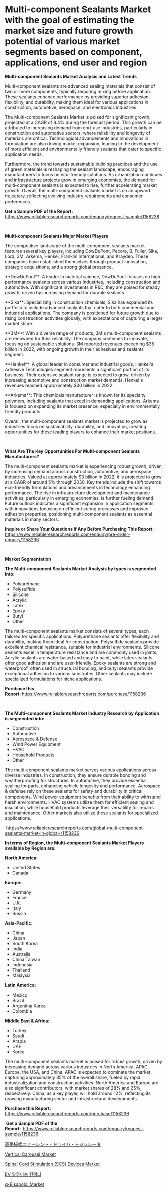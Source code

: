 <p><h1>Multi-component Sealants Market with the goal of estimating the market size and future growth potential of various market segments based on component, applications, end user and region</h1></p><p><strong>Multi-component Sealants Market Analysis and Latest Trends</strong></p>
<p><p>Multi-component sealants are advanced sealing materials that consist of two or more components, typically requiring mixing before application. These sealants enhance performance by providing superior adhesion, flexibility, and durability, making them ideal for various applications in construction, automotive, aerospace, and electronics industries. </p><p>The Multi-component Sealants Market is poised for significant growth, projected at a CAGR of 8.4% during the forecast period. This growth can be attributed to increasing demand from end-use industries, particularly in construction and automotive sectors, where reliability and longevity of materials are critical. Technological advancements and innovations in formulation are also driving market expansion, leading to the development of more efficient and environmentally friendly sealants that cater to specific application needs.</p><p>Furthermore, the trend towards sustainable building practices and the use of green materials is reshaping the sealant landscape, encouraging manufacturers to focus on eco-friendly solutions. As urbanization continues and infrastructure projects grow in emerging economies, the demand for multi-component sealants is expected to rise, further accelerating market growth. Overall, the multi-component sealants market is on an upward trajectory, reflecting evolving industry requirements and consumer preferences.</p></p>
<p><strong>Get a Sample PDF of the Report:&nbsp;</strong> <a href="https://www.reliableresearchreports.com/enquiry/request-sample/1158236">https://www.reliableresearchreports.com/enquiry/request-sample/1158236</a></p>
<p>&nbsp;</p>
<p><strong>Multi-component Sealants Major Market Players</strong></p>
<p><p>The competitive landscape of the multi-component sealants market features several key players, including DowDuPont, Pecora, B. Fuller, Sika, Lord, 3M, Arkema, Henkel, Franklin International, and Krayden. These companies have established themselves through product innovation, strategic acquisitions, and a strong global presence.</p><p>**DowDuPont**: A leader in material science, DowDuPont focuses on high-performance sealants across various industries, including construction and automotive. With significant investments in R&D, they are poised for steady growth, driven by increasing demand for durable sealants.</p><p>**Sika**: Specializing in construction chemicals, Sika has expanded its portfolio to include advanced sealants that cater to both commercial and industrial applications. The company is positioned for future growth due to rising construction activities globally, with expectations of capturing a larger market share.</p><p>**3M**: With a diverse range of products, 3M's multi-component sealants are renowned for their reliability. The company continues to innovate, focusing on sustainable solutions. 3M reported revenues exceeding $35 billion in 2022, with ongoing growth in their adhesives and sealants segment.</p><p>**Henkel**: A global leader in consumer and industrial goods, Henkel's Adhesive Technologies segment represents a significant portion of its business. Their extensive sealant range is expected to grow, driven by increasing automotive and construction market demands. Henkel's revenues reached approximately $30 billion in 2022.</p><p>**Arkema**: This chemicals manufacturer is known for its specialty polymers, including sealants that excel in demanding applications. Arkema is focused on expanding its market presence, especially in environmentally friendly products.</p><p>Overall, the multi-component sealants market is projected to grow as industries focus on sustainability, durability, and innovation, creating opportunities for these leading players to enhance their market positions.</p></p>
<p>&nbsp;</p>
<p><strong>What Are The Key Opportunities For Multi-component Sealants Manufacturers?</strong></p>
<p><p>The multi-component sealants market is experiencing robust growth, driven by increasing demand across construction, automotive, and aerospace industries. Valued at approximately $3 billion in 2022, it is projected to grow at a CAGR of around 5% through 2030. Key trends include the shift towards eco-friendly formulations and advancements in technology enhancing performance. The rise in infrastructure development and maintenance activities, particularly in emerging economies, is further fueling demand. Future outlook indicates a significant expansion in application segments, with innovations focusing on efficient curing processes and improved adhesion properties, positioning multi-component sealants as essential materials in many sectors.</p></p>
<p><strong>Inquire or Share Your Questions If Any Before Purchasing This Report:</strong> <a href="https://www.reliableresearchreports.com/enquiry/pre-order-enquiry/1158236">https://www.reliableresearchreports.com/enquiry/pre-order-enquiry/1158236</a></p>
<p>&nbsp;</p>
<p><strong>Market Segmentation</strong></p>
<p><strong>The Multi-component Sealants Market Analysis by types is segmented into:</strong></p>
<p><ul><li>Polyurethane</li><li>Polysulfide</li><li>Silicone</li><li>Acrylic</li><li>Latex</li><li>Epoxy</li><li>Butyl</li><li>Other</li></ul></p>
<p><p>The multi-component sealants market consists of several types, each tailored for specific applications. Polyurethane sealants offer flexibility and durability, making them ideal for construction. Polysulfide sealants provide excellent chemical resistance, suitable for industrial environments. Silicone sealants excel in temperature resistance and are commonly used in joints. Acrylic sealants are water-based and easy to paint, while latex sealants offer good adhesion and are user-friendly. Epoxy sealants are strong and waterproof, often used in structural bonding, and butyl sealants provide exceptional adhesion to various substrates. Other sealants may include specialized formulations for niche applications.</p></p>
<p><strong>Purchase this Report:&nbsp;</strong><a href="https://www.reliableresearchreports.com/purchase/1158236">https://www.reliableresearchreports.com/purchase/1158236</a></p>
<p>&nbsp;</p>
<p><strong>The Multi-component Sealants Market Industry Research by Application is segmented into:</strong></p>
<p><ul><li>Construction</li><li>Automotive</li><li>Aerospace & Defense</li><li>Wind Power Equipment</li><li>HVAC</li><li>Household Products</li><li>Other</li></ul></p>
<p><p>The multi-component sealants market serves various applications across diverse industries. In construction, they ensure durable bonding and weatherproofing for structures. In automotive, they provide essential sealing for parts, enhancing vehicle longevity and performance. Aerospace & defense rely on these sealants for safety and durability in critical components. Wind power equipment benefits from their ability to withstand harsh environments. HVAC systems utilize them for efficient sealing and insulation, while household products leverage their versatility for repairs and maintenance. Other markets also utilize these sealants for specialized applications.</p></p>
<p><a href="https://www.reliableresearchreports.com/global-multi-component-sealants-market-in-global-r1158236">&nbsp;https://www.reliableresearchreports.com/global-multi-component-sealants-market-in-global-r1158236</a></p>
<p><strong>In terms of Region, the Multi-component Sealants Market Players available by Region are:</strong></p>
<p>
    <p> <strong> North America: </strong>
        <ul>
            <li>United States</li>
            <li>Canada</li>
        </ul>
        </p> 
    <p> <strong> Europe: </strong>
        <ul>
            <li>Germany</li>
            <li>France</li>
            <li>U.K.</li>
            <li>Italy</li>
            <li>Russia</li>
        </ul>
        </p> 
    <p> <strong> Asia-Pacific: </strong>
        <ul>
            <li>China</li>
            <li>Japan</li>
            <li>South Korea</li>
            <li>India</li>
            <li>Australia</li>
            <li>China Taiwan</li>
            <li>Indonesia</li>
            <li>Thailand</li>
            <li>Malaysia</li>
        </ul>
        </p> 
    <p> <strong> Latin America: </strong>
        <ul>
            <li>Mexico</li>
            <li>Brazil</li>
            <li>Argentina Korea</li>
            <li>Colombia</li>
        </ul>
        </p> 
    <p> <strong> Middle East & Africa: </strong>
        <ul>
            <li>Turkey</li>
            <li>Saudi</li>
            <li>Arabia</li>
            <li>UAE</li>
            <li>Korea</li>
        </ul>
    </p>
    </p>
<p><p>The multi-component sealants market is poised for robust growth, driven by increasing demand across various industries in North America, APAC, Europe, the USA, and China. APAC is expected to dominate the market, capturing approximately 35% of the overall share, fueled by rapid industrialization and construction activities. North America and Europe are also significant contributors, with market shares of 28% and 25%, respectively. China, as a key player, will hold around 12%, reflecting its growing manufacturing sector and infrastructural developments.</p></p>
<p><strong>Purchase this Report: </strong><a href="https://www.reliableresearchreports.com/purchase/1158236">https://www.reliableresearchreports.com/purchase/1158236</a></p>
<p>&nbsp;<strong>Get a Sample PDF of the Report:&nbsp;&nbsp;</strong><a href="https://www.reliableresearchreports.com/enquiry/request-sample/1158236">https://www.reliableresearchreports.com/enquiry/request-sample/1158236</a></p>
<p><strong></strong></p>
<p><p><a href="https://medium.com/@monserrateklfnsch/high-bandwidth-coherent-driver-modulator-market-%E3%81%AF-%E3%82%B3%E3%82%B9%E3%83%88%E7%AE%A1%E7%90%86%E3%81%A8%E5%8A%B9%E7%8E%87%E5%90%91%E4%B8%8A%E3%82%92%E5%84%AA%E5%85%88%E3%81%97%E3%81%BE%E3%81%99-2c483dee00a6">高帯域幅コヒーレント・ドライバ・モジュレータ</a></p><p><a href="https://github.com/hgf64gh/Market-Research-Report-List-1/blob/main/vertical-carousel-market.md">Vertical Carousel Market</a></p><p><a href="https://medium.com/@dorisstephens14/the-spinal-cord-stimulation-scs-devices-market-insights-report-offers-an-in-depth-and-thorough-baf91d5510d8">Spinal Cord Stimulation (SCS) Devices Market</a></p><p><a href="https://medium.com/@alex_holland_/%EC%84%B8%EA%B3%84-ev-aluminum-conductor-market-%EC%9D%80-2024%EC%97%90%EC%84%9C-2031%EB%A1%9C-%EC%97%B0%ED%8F%89%EA%B7%A0-%EC%A6%9D%EA%B0%80%EC%9C%A8%EC%9D%84-%EB%B3%B4%EC%9D%BC-%EA%B2%83%EC%9C%BC%EB%A1%9C-%EC%98%88%EC%83%81%EB%90%A9%EB%8B%88%EB%8B%A4-d4642669a9fd">EV 알루미늄 컨덕터</a></p><p><a href="https://github.com/SanjidaMahmud54/Market-Research-Report-List-1/blob/main/a-bisabolol-market.md">α-Bisabolol Market</a></p></p>